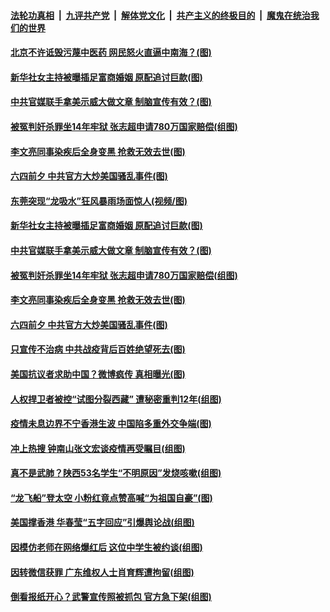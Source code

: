 

####  [法轮功真相](../../../../basic/blob/master/README.md?t=06031031) &nbsp;|&nbsp; [九评共产党](../../../../9ping.md/blob/master/README.md?t=06031031) &nbsp;|&nbsp; [解体党文化](../../../../jtdwh.md/blob/master/README.md?t=06031031)  &nbsp;|&nbsp; [共产主义的终极目的](../../../../gczydzjmd.md/blob/master/README.md?t=06031031) &nbsp;|&nbsp; [魔鬼在统治我们的世界](../../../../mgztzwmdsj.md/blob/master/README.md?t=06031031) 

#### [北京不许诋毁污蔑中医药 网民怒火直逼中南海？(图)](../pages/p1/935326.md?t=06031031) 

#### [新华社女主持被曝插足富商婚姻 原配追讨巨款(图)](../pages/p1/935297.md?t=06031031) 

#### [中共官媒联手拿美示威大做文章 制脑宣传有效？(图)](../pages/p1/935286.md?t=06031031) 

#### [被冤判奸杀罪坐14年牢狱 张志超申请780万国家赔偿(组图)](../pages/p1/935284.md?t=06031031) 

#### [李文亮同事染疾后全身变黑 抢救无效去世(图)](../pages/p1/935268.md?t=06031031) 

#### [六四前夕 中共官方大炒美国骚乱事件(图)](../pages/p1/935248.md?t=06031031) 

#### [东莞突现“龙吸水”狂风暴雨场面惊人(视频/图)](../pages/p1/935311.md?t=06031031) 

#### [新华社女主持被曝插足富商婚姻 原配追讨巨款(图)](../pages/p1/935297.md?t=06031031) 

#### [中共官媒联手拿美示威大做文章 制脑宣传有效？(图)](../pages/p1/935286.md?t=06031031) 

#### [被冤判奸杀罪坐14年牢狱 张志超申请780万国家赔偿(组图)](../pages/p1/935284.md?t=06031031) 


#### [李文亮同事染疾后全身变黑 抢救无效去世(图)](../pages/p1/935268.md?t=06031031) 


#### [六四前夕 中共官方大炒美国骚乱事件(图)](../pages/p1/935248.md?t=06031031) 

#### [只宣传不治病 中共战疫背后百姓绝望死去(图)](../pages/p1/935202.md?t=06031031) 

#### [美国抗议者求助中国？微博疯传 真相曝光(图)](../pages/p1/935222.md?t=06031031) 

#### [人权捍卫者被控“试图分裂西藏” 遭秘密重判12年(组图)](../pages/p1/935192.md?t=06031031) 

#### [疫情未息边界不宁香港生波 中国陷多重外交争端(图)](../pages/p1/935199.md?t=06031031) 


#### [冲上热搜 钟南山张文宏谈疫情再受瞩目(组图)](../pages/p1/935194.md?t=06031031) 

#### [真不是武肺？陕西53名学生“不明原因”发烧咳嗽(组图)](../pages/p1/935179.md?t=06031031) 

#### [“龙飞船”登太空 小粉红竟点赞高喊“为祖国自豪”(图)](../pages/p1/935080.md?t=06031031) 

#### [美国撑香港 华春莹“五字回应”引爆舆论战(组图)](../pages/p1/935085.md?t=06031031) 

#### [因模仿老师在网络爆红后 这位中学生被约谈(组图)](../pages/p1/935079.md?t=06031031) 

#### [因转微信获罪 广东维权人士肖育辉遭拘留(组图)](../pages/p1/935067.md?t=06031031) 

#### [倒看报纸开心？武警宣传照被抓包 官方急下架(组图)](../pages/p1/935076.md?t=06031031) 


